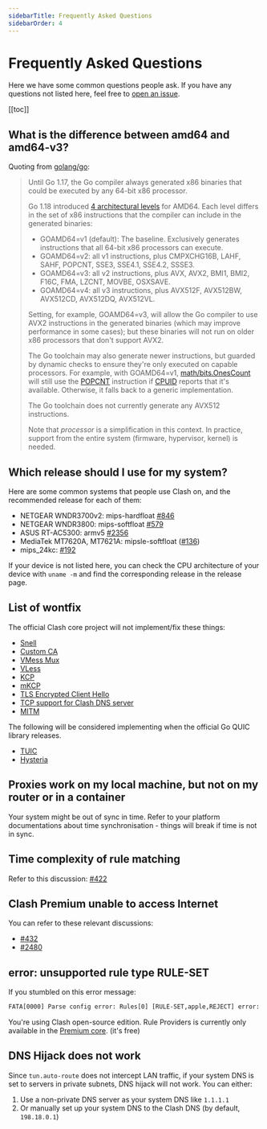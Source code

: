 ```yaml
---
sidebarTitle: Frequently Asked Questions
sidebarOrder: 4
---
```


# Frequently Asked Questions

Here we have some common questions people ask. If you have any questions not listed here, feel free to [open an issue](https://github.com/fuck-clash/fuck-clash/issues/new/choose).

[[toc]]

## What is the difference between amd64 and amd64-v3?

Quoting from [golang/go](https://github.com/golang/go/wiki/MinimumRequirements#amd64):

> Until Go 1.17, the Go compiler always generated x86 binaries that could be executed by any 64-bit x86 processor.
> 
> Go 1.18 introduced [4 architectural levels](https://en.wikipedia.org/wiki/X86-64#Microarchitecture_levels) for AMD64.
> Each level differs in the set of x86 instructions that the compiler can include in the generated binaries:
> 
> * GOAMD64=v1 (default): The baseline. Exclusively generates instructions that all 64-bit x86 processors can execute.
> * GOAMD64=v2: all v1 instructions, plus CMPXCHG16B, LAHF, SAHF, POPCNT, SSE3, SSE4.1, SSE4.2, SSSE3.
> * GOAMD64=v3: all v2 instructions, plus AVX, AVX2, BMI1, BMI2, F16C, FMA, LZCNT, MOVBE, OSXSAVE.
> * GOAMD64=v4: all v3 instructions, plus AVX512F, AVX512BW, AVX512CD, AVX512DQ, AVX512VL.
> 
> Setting, for example, GOAMD64=v3, will allow the Go compiler to use AVX2 instructions in the generated binaries (which may improve performance in some cases); but these binaries will not run on older x86 processors that don't support AVX2.
> 
> The Go toolchain may also generate newer instructions, but guarded by dynamic checks to ensure they're only executed on capable processors. For example, with GOAMD64=v1, [math/bits.OnesCount](https://pkg.go.dev/math/bits#OnesCount) will still use the [POPCNT](https://www.felixcloutier.com/x86/popcnt) instruction if [CPUID](https://www.felixcloutier.com/x86/cpuid) reports that it's available. Otherwise, it falls back to a generic implementation.
> 
> The Go toolchain does not currently generate any AVX512 instructions.
> 
> Note that *processor* is a simplification in this context. In practice, support from the entire system (firmware, hypervisor, kernel) is needed.

## Which release should I use for my system?

Here are some common systems that people use Clash on, and the recommended release for each of them:

- NETGEAR WNDR3700v2: mips-hardfloat [#846](https://github.com/fuck-clash/fuck-clash/issues/846)
- NETGEAR WNDR3800: mips-softfloat [#579](https://github.com/fuck-clash/fuck-clash/issues/579)
- ASUS RT-AC5300: armv5 [#2356](https://github.com/fuck-clash/fuck-clash/issues/2356)
- MediaTek MT7620A, MT7621A: mipsle-softfloat ([#136](https://github.com/fuck-clash/fuck-clash/issues/136))
- mips_24kc: [#192](https://github.com/fuck-clash/fuck-clash/issues/192)

If your device is not listed here, you can check the CPU architecture of your device with `uname -m` and find the corresponding release in the release page.

## List of wontfix

The official Clash core project will not implement/fix these things:

- [Snell](https://github.com/fuck-clash/fuck-clash/issues/2466)
- [Custom CA](https://github.com/fuck-clash/fuck-clash/issues/2333)
- [VMess Mux](https://github.com/fuck-clash/fuck-clash/issues/450)
- [VLess](https://github.com/fuck-clash/fuck-clash/issues/1185)
- [KCP](https://github.com/fuck-clash/fuck-clash/issues/16)
- [mKCP](https://github.com/fuck-clash/fuck-clash/issues/2308)
- [TLS Encrypted Client Hello](https://github.com/fuck-clash/fuck-clash/issues/2295)
- [TCP support for Clash DNS server](https://github.com/fuck-clash/fuck-clash/issues/368)
- [MITM](https://github.com/fuck-clash/fuck-clash/issues/227#issuecomment-508693628)

The following will be considered implementing when the official Go QUIC library releases.

- [TUIC](https://github.com/fuck-clash/fuck-clash/issues/2222)
- [Hysteria](https://github.com/fuck-clash/fuck-clash/issues/1863)

## Proxies work on my local machine, but not on my router or in a container

Your system might be out of sync in time. Refer to your platform documentations about time synchronisation - things will break if time is not in sync.

## Time complexity of rule matching

Refer to this discussion: [#422](https://github.com/fuck-clash/fuck-clash/issues/422)

## Clash Premium unable to access Internet

You can refer to these relevant discussions:

- [#432](https://github.com/fuck-clash/fuck-clash/issues/432#issuecomment-571634905)
- [#2480](https://github.com/fuck-clash/fuck-clash/issues/2480)

## error: unsupported rule type RULE-SET

If you stumbled on this error message:

```txt
FATA[0000] Parse config error: Rules[0] [RULE-SET,apple,REJECT] error: unsupported rule type RULE-SET
```

You're using Clash open-source edition. Rule Providers is currently only available in the [Premium core](https://github.com/fuck-clash/fuck-clash/releases/tag/premium). (it's free)

## DNS Hijack does not work

Since `tun.auto-route` does not intercept LAN traffic, if your system DNS is set to servers in private subnets, DNS hijack will not work. You can either:

1. Use a non-private DNS server as your system DNS like `1.1.1.1`
2. Or manually set up your system DNS to the Clash DNS (by default, `198.18.0.1`)
